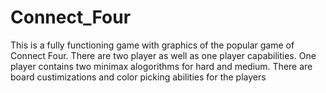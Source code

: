 # Connect_Four

This is a fully functioning game with graphics of the popular game of Connect Four. There are two player as well as one player capabilities. One player contains two minimax alogorithms for hard and medium. There are board custimizations and color picking abilities for the players

